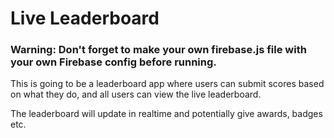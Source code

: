 # Live Leaderboard

### Warning: Don't forget to make your own firebase.js file with your own Firebase config before running.

This is going to be a leaderboard app where users can submit scores based on what they do, and all users can view the live leaderboard. 

The leaderboard will update in realtime and potentially give awards, badges etc. 
